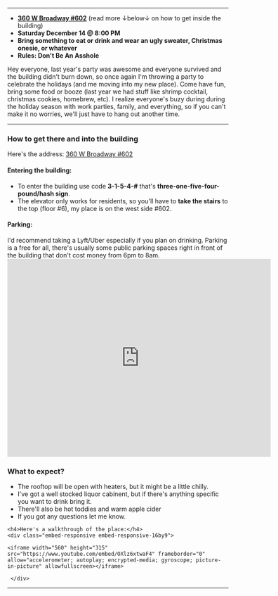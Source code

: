 
---

- **[360 W Broadway #602](https://goo.gl/maps/NrHDyuq8Lu8n2gUt7)** (read more ↓below↓ on how to get inside the building)
- **Saturday December 14 @ 8:00 PM**
- **Bring something to eat or drink and wear an ugly sweater, Christmas onesie, or whatever**
- **Rules: Don't Be An Asshole**

Hey everyone, last year's party was awesome and everyone survived and the building didn't burn down, so once again I'm throwing a party to celebrate the holidays (and me moving into my new place). Come have fun, bring some food or booze (last year we had stuff like shrimp cocktail, christmas cookies, homebrew, etc). I realize everyone's buzy during during the holiday season with work parties, family, and everything, so if you can't make it no worries, we'll just have to hang out another time.

---

<div class="col-md-6">
  <h3>How to get there and into the building </h3>
  
  Here's the address:
  <a href="https://goo.gl/maps/NrHDyuq8Lu8n2gUt7">360 W Broadway #602</a>
  
  <h4>Entering the building:</h4>
  <ul>
  <li>To enter the building use code <b>3-1-5-4-#</b> that's <b>three-one-five-four-pound/hash sign</b>.</li>
  <li>The elevator only works for residents, so you'll have to <b>take the stairs</b> to the top (floor #6), my place is on the west side #602.</li>
  </ul>
    
  
  <h4>Parking:</h4>
  I'd recommend taking a Lyft/Uber especially if you plan on drinking. Parking is a free for all, there's usually some public parking spaces right in front of the building that don't cost money from 6pm to 8am.  

  <div class="embed-responsive embed-responsive-16by9">
  
  <iframe src="https://www.google.com/maps/embed?pb=!1m18!1m12!1m3!1d3021.9392586257404!2d- 111.9035987845935!3d40.76336067932634!2m3!1f0!2f0!3f0!3m2!1i1024!2i768!4f13.1!3m3!1m2!1s0x8752f503aa69b7f1%3A0x8a5c09355ff5bd14!2s360%20Broadway%2C%20Salt%20Lake%20City%2C%20UT%2084101!5e0!3m2!1sen!2sus!4v1574103803278!5m2!1sen!2sus" width="600" height="450" frameborder="0" style="border:0;" allowfullscreen=""></iframe>
  
  </div>
  
</div>

<div class="col-md-6">
  <h3>What to expect?</h3>
  
  <ul>  
  <li>The rooftop will be open with heaters, but it might be a little chilly.</li>
  <li>I've got a well stocked liquor cabinent, but if there's anything specific you want to drink bring it.</li>
  <li>There'll also be hot toddies and warm apple cider</li>
  <li>If you got any questions let me know.</li>
  </ul>
    
    <h4>Here's a walkthrough of the place:</h4>
    <div class="embed-responsive embed-responsive-16by9">
    
    <iframe width="560" height="315" src="https://www.youtube.com/embed/OXlz6xtwaF4" frameborder="0" allow="accelerometer; autoplay; encrypted-media; gyroscope; picture-in-picture" allowfullscreen></iframe>
    
     </div>
    

</div>

---

